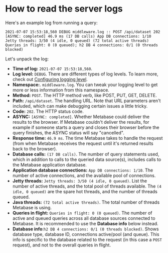 
# How to read the server logs

Here's an example log from running a query:

```
2021-07-07 15:53:18,560 DEBUG middleware.log :: POST /api/dataset 202 [ASYNC: completed] 46.9 ms (17 DB calls) App DB connections: 1/10 Jetty threads: 3/50 (4 idle, 0 queued) (72 total active threads) Queries in flight: 0 (0 queued); h2 DB 4 connections: 0/1 (0 threads blocked)
```

Let's unpack the log:

- **Time of log:** `2021-07-07 15:53:18,560`.
- **Log level:** `DEBUG`. There are different types of log levels. To learn more, check out [Configuring logging level][log-level].
- **Namespace:**. `middleware.log`. You can tweak your logging level to get more or less information from this namespace.
- **Method:** `POST`. The HTTP method verb, like POST, PUT, GET, DELETE.
- **Path:** `/api/dataset`. The handling URL. Note that URL parameters aren't included, which can make debugging certain issues a little tricky.
- **Code:**  `202`. The HTTP status code. 
- **ASYNC:** `[ASYNC: completed]`. Whether Metabase could deliver the results to the browser. If Metabase couldn't deliver the results, for example if someone starts a query and closes their browser before the query finishes, the ASYNC status will say "cancelled".
- **Response time:** `46.9 ms`. The time Metabase takes to handle the request (from when Metabase receives the request until it's returned results back to the browser).
- **Database calls:** `(17 DB calls)`. The number of query statements used, which in addition to calls to the queried data source(s), includes calls to the Metabase application database.
- **Application database connections:** `App DB connections: 1/10`. The number of active connections, and the available pool of connections.
- **Jetty threads:** `Jetty threads: 3/50 (4 idle, 0 queued)`. List the number of active threads, and the total pool of threads available. The `(4 idle, 0 queued)` are the spare hot threads, and the number of threads queued.
- **Java threads:** `(72 total active threads)`. The total number of threads Metabase is using.
- **Queries in flight:** `Queries in flight: 0 (0 queued)`. The number of active and queued queries across all database sources connected to Metabase. It is recommended to use the **Database info** below instead.
- **Database info**:`h2 DB 4 connections: 0/1 (0 threads blocked)`. Shows database type, database ID, connections active/pool (and queue). This info is specific to the database related to the request (in this case a `POST` request), and not to the overall queries in flight.


[log-level]: ../operations-guide/log-configuration.html
